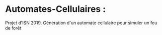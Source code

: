 # Automates-Cellulaires :

Projet d'ISN 2019, Génération d'un automate cellulaire pour simuler un feu de forêt
